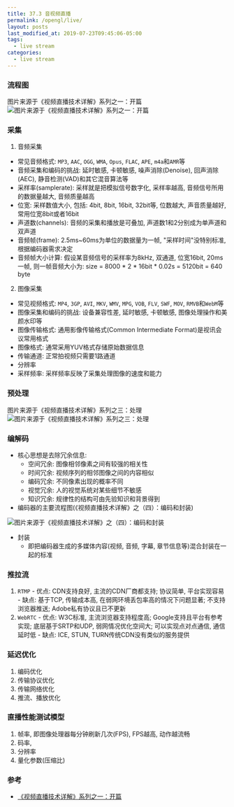```yaml
---
title: 37.3 音视频直播
permalink: /opengl/live/
layout: posts
last_modified_at: 2019-07-23T09:45:06-05:00
tags:
  - live stream
categories:
  - live stream
---
```


### 流程图
图片来源于《视频直播技术详解》系列之一：开篇
![图片来源于《视频直播技术详解》系列之一：开篇](https://mars-assets.qiniu.com/wp-content/uploads/2016/08/11.png)

### 采集
1. 音频采集
  - 常见音频格式: `MP3`, `AAC`, `OGG`, `WMA`, `Opus`, `FLAC`, `APE`, `m4a`和`AMR`等
  - 音频采集和编码的挑战: 延时敏感, 卡顿敏感, 噪声消除(Denoise), 回声消除(AEC), 静音检测(VAD)和其它混音算法等
  - 采样率(samplerate): 采样就是把模拟信号数字化, 采样率越高, 音频信号所用的数据量越大, 音频质量越高
  - 位宽: 采样数值大小, 包括: 4bit, 8bit, 16bit, 32bit等, 位数越大, 声音质量越好, 常用位宽8bit或者16bit
  - 声道数(channels): 音频的采集和播放是可叠加, 声道数1和2分别成为单声道和双声道
  - 音频帧(frame): 2.5ms~60ms为单位的数据量为一帧, "采样时间"没特别标准, 根据编码器需求决定
  - 音频帧大小计算: 假设某音频信号的采样率为8kHz, 双通道, 位宽16bit, 20ms一帧, 则一帧音频大小为: size = 8000 * 2 * 16bit * 0.02s = 5120bit = 640 byte
2. 图像采集
  - 常见视频格式: `MP4`, `3GP`, `AVI`, `MKV`, `WMV`, `MPG`, `VOB`, `FLV`, `SWF`, `MOV`, `RMVB`和`WebM`等
  - 图像采集和编码的挑战: 设备兼容性差, 延时敏感, 卡顿敏感, 图像处理操作和美颜水印等
  - 图像传输格式: 通用影像传输格式(Common Intermediate Format)是视讯会议常用格式
  - 图像格式: 通常采用YUV格式存储原始数据信息
  - 传输通道: 正常拍视频只需要1路通道
  - 分辨率
  - 采样频率: 采样频率反映了采集处理图像的速度和能力

### 预处理
图片来源于《视频直播技术详解》系列之三：处理
![图片来源于《视频直播技术详解》系列之三：处理](https://mars-assets.qiniu.com/wp-content/uploads/2016/08/13.png)

### 编解码
  - 核心思想是去除冗余信息:
    - 空间冗余: 图像相邻像素之间有较强的相关性
    - 时间冗余: 视频序列的相邻图像之间的内容相似
    - 编码冗余: 不同像素出现的概率不同
    - 视觉冗余: 人的视觉系统对某些细节不敏感
    - 知识冗余: 规律性的结构可由先验知识和背景得到
  - 编码器的主要流程图(《视频直播技术详解》之（四）：编码和封装)

  ![图片来源于《视频直播技术详解》之（四）：编码和封装](https://mars-assets.qiniu.com/wp-content/uploads/2016/09/4.png)

  - 封装
    - 即把编码器生成的多媒体内容(视频, 音频, 字幕, 章节信息等)混合封装在一起的标准

### 推拉流
  1. `RTMP`
    - 优点: CDN支持良好, 主流的CDN厂商都支持; 协议简单, 平台实现容易
    - 缺点: 基于TCP, 传输成本高, 在弱网环境丢包率高的情况下问题显著; 不支持浏览器推送; Adobe私有协议且已不更新
  2. `WebRTC`
    - 优点: W3C标准, 主流浏览器支持程度高; Google支持且平台有参考实现; 底层基于SRTP和UDP, 弱网情况优化空间大; 可以实现点对点通信, 通信延时低
    - 缺点: ICE, STUN, TURN传统CDN没有类似的服务提供

### 延迟优化
  1. 编码优化
  2. 传输协议优化
  3. 传输网络优化
  4. 推流、播放优化

### 直播性能测试模型
  1. 帧率, 即图像处理器每分钟刷新几次(FPS), FPS越高, 动作越流畅
  2. 码率,
  3. 分辨率
  4. 量化参数(压缩比)

### 参考
- [《视频直播技术详解》系列之一：开篇](https://blog.qiniu.com/archives/6606)
